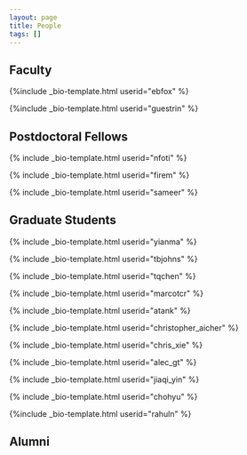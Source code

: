 ```yaml
---
layout: page
title: People
tags: []
---
```


## Faculty
{%include _bio-template.html userid="ebfox" %}

{%include _bio-template.html userid="guestrin" %}

## Postdoctoral Fellows

{% include _bio-template.html userid="nfoti" %}

{% include _bio-template.html userid="firem" %}

{% include _bio-template.html userid="sameer" %}


## Graduate Students

{% include _bio-template.html userid="yianma" %}

{% include _bio-template.html userid="tbjohns" %}

{% include _bio-template.html userid="tqchen" %}

{% include _bio-template.html userid="marcotcr" %}

{% include _bio-template.html userid="atank" %}

{% include _bio-template.html userid="christopher_aicher" %}

{% include _bio-template.html userid="chris_xie" %}

{% include _bio-template.html userid="alec_gt" %}

{% include _bio-template.html userid="jiaqi_yin" %}

{% include _bio-template.html userid="chohyu" %}

{%include _bio-template.html userid="rahuln" %}


<!--- ## Undergraduate Students --->

## Alumni
